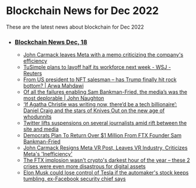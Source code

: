 # Blockchain News for Dec 2022
These are the latest news about blockchain for Dec 2022
- ### [Blockchain News Dec, 18](./18)
    - [John Carmack leaves Meta with a memo criticizing the company's efficiency](https://www.engadget.com/john-carmack-leaves-meta-043202664.html) 
    - [TuSimple plans to layoff half its workforce next week - WSJ - Reuters](https://www.reuters.com/business/autos-transportation/tusimple-plans-layoff-half-its-workforce-next-week-wsj-2022-12-17/) 
    - [From US president to NFT salesman – has Trump finally hit rock bottom? | Arwa Mahdawi](https://www.theguardian.com/commentisfree/2022/dec/17/us-president-nft-salesman-trump-finally-hit-rock-bottom) 
    - [Of all the failures enabling Sam Bankman-Fried, the media’s was the most deplorable | John Naughton](https://www.theguardian.com/commentisfree/2022/dec/17/sam-bankman-fried-arrest-ftx-media-sec) 
    - [‘If Agatha Christie was writing now, there’d be a tech billionaire’: Daniel Craig and the stars of Knives Out on the new age of whodunnits](https://www.theguardian.com/film/2022/dec/17/daniel-craig-glass-onion-cast-interview-kate-hudson-janelle-monae-leslie-odom-jr-edward-norton) 
    - [Twitter lifts suspensions on several journalists amid rift between the site and media](https://www.npr.org/2022/12/17/1143796992/twitter-lifts-suspensions-on-several-journalists-amid-rift-between-the-site-and-) 
    - [Democrats Plan To Return Over $1 Million From FTX Founder Sam Bankman-Fried](https://politics.slashdot.org/story/22/12/16/2320237/democrats-plan-to-return-over-1-million-from-ftx-founder-sam-bankman-fried) 
    - [John Carmack Resigns Meta VR Post, Leaves VR Industry, Criticizes Meta's 'Inefficiency'](https://tech.slashdot.org/story/22/12/17/075248/john-carmack-resigns-meta-vr-post-leaves-vr-industry-criticizes-metas-inefficiency) 
    - [The FTX implosion wasn't crypto's darkest hour of the year – these 2 crises were even more disastrous for digital assets](https://markets.businessinsider.com/news/currencies/ftx-bankruptcy-collapse-crypto-crash-3ac-celsius-terra-luna-chainalysis-2022-12) 
    - [Elon Musk could lose control of Tesla if the automaker's stock keeps tumbling, ex-Facebook security chief says](https://www.businessinsider.com/elon-musk-tesla-control-stock-ceo-alex-stamos-2022-12) 
